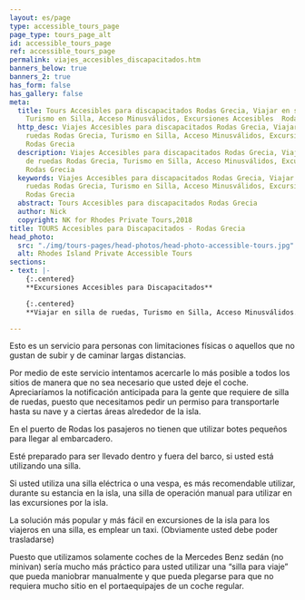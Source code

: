 ```yaml
---
layout: es/page
type: accessible_tours_page
page_type: tours_page_alt
id: accessible_tours_page
ref: accessible_tours_page
permalink: viajes_accesibles_discapacitados.htm
banners_below: true
banners_2: true
has_form: false
has_gallery: false
meta:
  title: Tours Accesibles para discapacitados Rodas Grecia, Viajar en silla de ruedas,
    Turismo en Silla, Acceso Minusválidos, Excursiones Accesibles  Rodas Grecia
  http_desc: Viajes Accesibles para discapacitados Rodas Grecia, Viajar en silla de
    ruedas Rodas Grecia, Turismo en Silla, Acceso Minusválidos, Excursiones Accesibles
    Rodas Grecia
  description: Viajes Accesibles para discapacitados Rodas Grecia, Viajar en silla
    de ruedas Rodas Grecia, Turismo en Silla, Acceso Minusválidos, Excursiones Accesibles
    Rodas Grecia
  keywords: Viajes Accesibles para discapacitados Rodas Grecia, Viajar en silla de
    ruedas Rodas Grecia, Turismo en Silla, Acceso Minusválidos, Excursiones Accesibles
    Rodas Grecia
  abstract: Tours Accesibles para discapacitados Rodas Grecia
  author: Nick
  copyright: NK for Rhodes Private Tours,2018
title: TOURS Accesibles para Discapacitados - Rodas Grecia
head_photo:
  src: "./img/tours-pages/head-photos/head-photo-accessible-tours.jpg"
  alt: Rhodes Island Private Accessible Tours
sections:
- text: |-
    {:.centered}
    **Excursiones Accesibles para Discapacitados**

    {:.centered}
    **Viajar en silla de ruedas, Turismo en Silla, Acceso Minusválidos.**

---
```

Esto es un servicio para personas con limitaciones físicas o aquellos que no gustan de subir y de caminar largas distancias.

Por medio de este servicio intentamos acercarle lo más posible a todos los sitios de manera que no sea necesario que usted deje el coche. Apreciaríamos la notificación anticipada para la gente que requiere de silla de ruedas, puesto que necesitamos pedir un permiso para transportarle hasta su nave y a ciertas áreas alrededor de la isla.

En el puerto de Rodas los pasajeros no tienen que utilizar botes pequeños para llegar al embarcadero.

Esté preparado para ser llevado dentro y fuera del barco, si usted está utilizando una silla.

Si usted utiliza una silla eléctrica o una vespa, es más recomendable utilizar, durante su estancia en la isla, una silla de operación manual para utilizar en las excursiones por la isla.

La solución más popular y más fácil en excursiones de la isla para los viajeros en una silla, es emplear un taxi. (Obviamente usted debe poder trasladarse)

Puesto que utilizamos solamente coches de la Mercedes Benz sedán (no minivan) sería mucho más práctico para usted utilizar una “silla para viaje” que pueda maniobrar manualmente y que pueda plegarse para que no requiera mucho sitio en el portaequipajes de un coche regular.